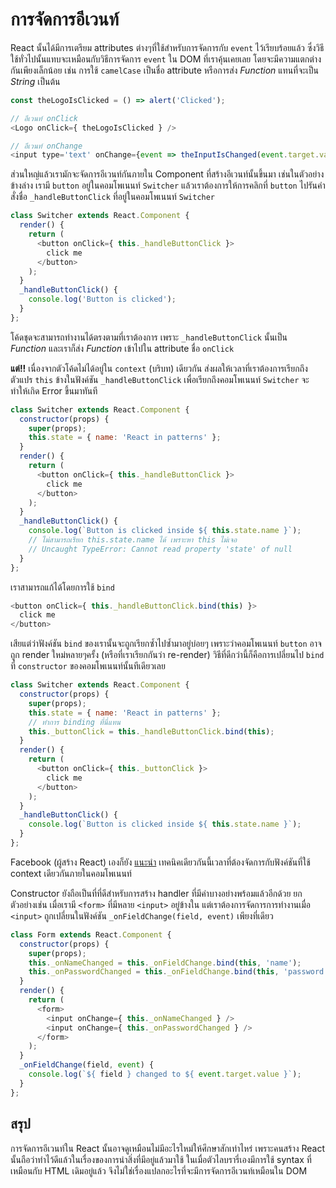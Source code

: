 # การจัดการอีเวนท์

React นั้นได้มีการเตรียม attributes ต่างๆที่ใช้สำหรับการจัดการกับ `event` ไว้เรียบร้อยแล้ว ซึ่งวิธีใช้ทั่วไปนั้นแทบจะเหมือนกับวิธีการจัดการ `event` ใน DOM ที่เราคุ้นเคยเลย โดยจะมีความแตกต่างกันเพียงเล็กน้อย เช่น การใช้ `camelCase` เป็นชื่อ attribute หรือการส่ง *Function* แทนที่จะเป็น *String* เป็นต้น

```js
const theLogoIsClicked = () => alert('Clicked');

// อีเวนท์ onClick
<Logo onClick={ theLogoIsClicked } />

// อีเวนท์ onChange
<input type='text' onChange={event => theInputIsChanged(event.target.value) } />
```

ส่วนใหญ่แล้วเรามักจะจัดการอีเวนท์กันภายใน Component ที่สร้างอีเวนท์นั้นขึ้นมา เช่นในตัวอย่างข้างล่าง เรามี `button` อยู่ในคอมโพเนนท์ `Switcher` แล้วเราต้องการให้การคลิกที่ `button` ไปรันคำสั่งชื่อ `_handleButtonClick` ที่อยู่ในคอมโพเนนท์ `Switcher`

```js
class Switcher extends React.Component {
  render() {
    return (
      <button onClick={ this._handleButtonClick }>
        click me
      </button>
    );
  }
  _handleButtonClick() {
    console.log('Button is clicked');
  }
};
```

โค้ดชุดจะสามารถทำงานได้ตรงตามที่เราต้องการ เพราะ `_handleButtonClick` นั้นเป็น *Function* และเราก็ส่ง *Function* เข้าไปใน attribute ชื่อ `onClick`

**แต่!!** เนื่องจากตัวโค้ดไม่ได้อยู่ใน `context` (บริบท) เดียวกัน ส่งผลให้เวลาที่เราต้องการเรียกถึงตัวแปร `this` ข้างในฟังค์ชัน `_handleButtonClick` เพื่อเรียกถึงคอมโพเนนท์ `Switcher` จะทำให้เกิด Error ขึ้นมาทันที

```js
class Switcher extends React.Component {
  constructor(props) {
    super(props);
    this.state = { name: 'React in patterns' };
  }
  render() {
    return (
      <button onClick={ this._handleButtonClick }>
        click me
      </button>
    );
  }
  _handleButtonClick() {
    console.log(`Button is clicked inside ${ this.state.name }`);
    // ไม่สามารถเรียก this.state.name ได้ เพราะหา this ไม่เจอ
    // Uncaught TypeError: Cannot read property 'state' of null
  }
};
```

เราสามารถแก้ได้โดยการใช้ `bind`

```js
<button onClick={ this._handleButtonClick.bind(this) }>
  click me
</button>
```

เสียแต่ว่าฟังค์ชัน `bind` ของเรานั้นจะถูกเรียกซ้ำไปซ้ำมาอยู่บ่อยๆ เพราะว่าคอมโพเนนท์ `button` อาจถูก render ใหม่หลายๆครั้ง (หรือที่เราเรียกกันว่า re-render) วิธีที่ดีกว่านี้ก็คือการเปลี่ยนไป `bind` ที่ `constructor` ของคอมโพเนนท์นั้นทีเดียวเลย

<span class="new-page"></span>

```js
class Switcher extends React.Component {
  constructor(props) {
    super(props);
    this.state = { name: 'React in patterns' };
    // ทำการ binding ที่นี่แทน
    this._buttonClick = this._handleButtonClick.bind(this);
  }
  render() {
    return (
      <button onClick={ this._buttonClick }>
        click me
      </button>
    );
  }
  _handleButtonClick() {
    console.log(`Button is clicked inside ${ this.state.name }`);
  }
};
```

Facebook (ผู้สร้าง React) เองก็ยัง [แนะนำ](https://reactjs.org/docs/handling-events.html) เทคนิคเดียวกันนี้เวลาที่ต้องจัดการกับฟังค์ชันที่ใช้ context เดียวกันภายในคอมโพเนนท์

Constructor ยังถือเป็นที่ที่ดีสำหรับการสร้าง handler ที่มีค่าบางอย่างพร้อมแล้วอีกด้วย ยกตัวอย่างเช่น เมื่อเรามี `<form>` ที่มีหลาย `<input>` อยู่ข้างใน แต่เราต้องการจัดการการทำงานเมื่อ `<input>` ถูกเปลี่ยนในฟังค์ชัน `_onFieldChange(field, event)` เพียงที่เดียว

<span class="new-page"></span>

```js
class Form extends React.Component {
  constructor(props) {
    super(props);
    this._onNameChanged = this._onFieldChange.bind(this, 'name');
    this._onPasswordChanged = this._onFieldChange.bind(this, 'password');
  }
  render() {
    return (
      <form>
        <input onChange={ this._onNameChanged } />
        <input onChange={ this._onPasswordChanged } />
      </form>
    );
  }
  _onFieldChange(field, event) {
    console.log(`${ field } changed to ${ event.target.value }`);
  }
};
```

## สรุป

การจัดการอีเวนท์ใน React นั้นอาจดูเหมือนไม่มีอะไรใหม่ให้ศึกษาสักเท่าไหร่ เพราะคนสร้าง React นั้นถือว่าทำไว้ดีแล้วในเรื่องของการนำสิ่งที่มีอยู่แล้วมาใช้ ในเมื่อตัวไลบรารี่เองมีการใช้ syntax ที่เหมือนกับ HTML เดิมอยู่แล้ว จึงไม่ใช่เรื่องแปลกอะไรที่จะมีการจัดการอีเวนท์เหมือนใน DOM
